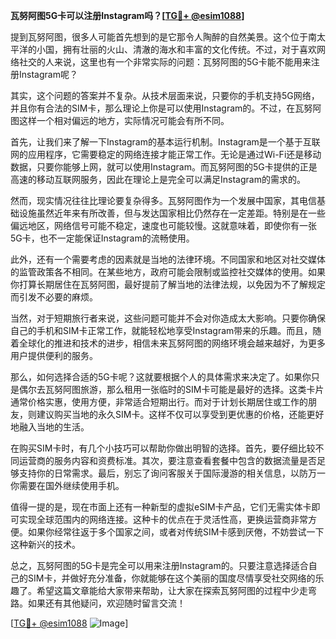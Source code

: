 **瓦努阿图5G卡可以注册Instagram吗？[[TG💪+ @esim1088](https://t.me/s/esim1088)]**

提到瓦努阿图，很多人可能首先想到的是它那令人陶醉的自然美景。这个位于南太平洋的小国，拥有壮丽的火山、清澈的海水和丰富的文化传统。不过，对于喜欢网络社交的人来说，这里也有一个非常实际的问题：瓦努阿图的5G卡能不能用来注册Instagram呢？

其实，这个问题的答案并不复杂。从技术层面来说，只要你的手机支持5G网络，并且你有合法的SIM卡，那么理论上你是可以使用Instagram的。不过，在瓦努阿图这样一个相对偏远的地方，实际情况可能会有所不同。

首先，让我们来了解一下Instagram的基本运行机制。Instagram是一个基于互联网的应用程序，它需要稳定的网络连接才能正常工作。无论是通过Wi-Fi还是移动数据，只要你能够上网，就可以使用Instagram。而瓦努阿图的5G卡提供的正是高速的移动互联网服务，因此在理论上是完全可以满足Instagram的需求的。

然而，现实情况往往比理论要复杂得多。瓦努阿图作为一个发展中国家，其电信基础设施虽然近年来有所改善，但与发达国家相比仍然存在一定差距。特别是在一些偏远地区，网络信号可能不稳定，速度也可能较慢。这就意味着，即使你有一张5G卡，也不一定能保证Instagram的流畅使用。

此外，还有一个需要考虑的因素就是当地的法律环境。不同国家和地区对社交媒体的监管政策各不相同。在某些地方，政府可能会限制或监控社交媒体的使用。如果你打算长期居住在瓦努阿图，最好提前了解当地的法律法规，以免因为不了解规定而引发不必要的麻烦。

当然，对于短期旅行者来说，这些问题可能并不会对你造成太大影响。只要你确保自己的手机和SIM卡正常工作，就能轻松地享受Instagram带来的乐趣。而且，随着全球化的推进和技术的进步，相信未来瓦努阿图的网络环境会越来越好，为更多用户提供便利的服务。

那么，如何选择合适的5G卡呢？这就要根据个人的具体需求来决定了。如果你只是偶尔去瓦努阿图旅游，那么租用一张临时的SIM卡可能是最好的选择。这类卡片通常价格实惠，使用方便，非常适合短期出行。而对于计划长期居住或工作的朋友，则建议购买当地的永久SIM卡。这样不仅可以享受到更优惠的价格，还能更好地融入当地的生活。

在购买SIM卡时，有几个小技巧可以帮助你做出明智的选择。首先，要仔细比较不同运营商的服务内容和资费标准。其次，要注意查看套餐中包含的数据流量是否足够支持你的日常需求。最后，别忘了询问客服关于国际漫游的相关信息，以防万一你需要在国外继续使用手机。

值得一提的是，现在市面上还有一种新型的虚拟eSIM卡产品，它们无需实体卡即可实现全球范围内的网络连接。这种卡的优点在于灵活性高，更换运营商非常方便。如果你经常往返于多个国家之间，或者对传统SIM卡感到厌倦，不妨尝试一下这种新兴的技术。

总之，瓦努阿图的5G卡是完全可以用来注册Instagram的。只要注意选择适合自己的SIM卡，并做好充分准备，你就能够在这个美丽的国度尽情享受社交网络的乐趣了。希望这篇文章能给大家带来帮助，让大家在探索瓦努阿图的过程中少走弯路。如果还有其他疑问，欢迎随时留言交流！

[[TG💪+ @esim1088](https://t.me/s/esim1088) ![Image](https://i.postimg.cc/4NQfJmqS/Snipaste-2025-05-13-00-14-12.png)]
